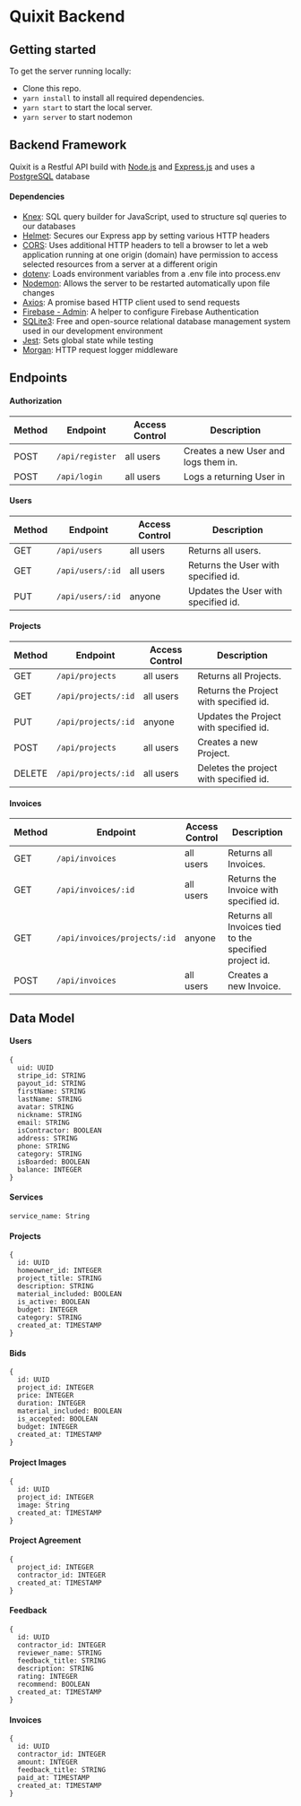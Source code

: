 # Quixit Backend


## Getting started

To get the server running locally:

- Clone this repo.
- `yarn install` to install all required dependencies.
- `yarn start` to start the local server.
- `yarn server` to start nodemon


## Backend Framework

Quixit is a Restful API build with [Node.js](https://nodejs.org/en/about/) and [Express.js](https://expressjs.com/) and uses a [PostgreSQL](https://www.postgresql.org/) database


#### Dependencies

- [Knex](https://www.npmjs.com/package/knex): SQL query builder for JavaScript, used to structure sql queries to our databases
- [Helmet](https://www.npmjs.com/package/helmet): Secures our Express app by setting various HTTP headers
- [CORS](https://www.npmjs.com/package/cors): Uses additional HTTP headers to tell a browser to let a web application running at one origin (domain) have permission to access selected resources from a server at a different origin
- [dotenv](https://www.npmjs.com/package/dotenv): Loads environment variables from a .env file into process.env
- [Nodemon](https://www.npmjs.com/package/nodemon): Allows the server to be restarted automatically upon file changes
- [Axios](https://www.npmjs.com/package/axios): A promise based HTTP client used to send requests
- [Firebase - Admin](https://www.npmjs.com/package/firebase-admin): A helper to configure Firebase Authentication
- [SQLite3](https://www.npmjs.com/package/sqlite3): Free and open-source relational database management system used in our development environment 
- [Jest](https://www.npmjs.com/package/jest): Sets global state while testing 
- [Morgan](https://www.npmjs.com/package/morgan): HTTP request logger middleware


## Endpoints

#### Authorization

| Method | Endpoint | Access Control | Description |
| ------ | -------- | -------------- | ----------- |
| POST    | `/api/register` | all users      | Creates a new User and logs them in. |
| POST   | `/api/login` | all users      | Logs a returning User in |

#### Users 

| Method | Endpoint | Access Control | Description |
| ------ | -------- | -------------- | ----------- |
| GET    | `/api/users` | all users      | Returns all users. |
| GET   | `/api/users/:id` | all users      | Returns the User with specified id. |
| PUT    | `/api/users/:id` | anyone  | Updates the User with specified id. |

#### Projects

| Method | Endpoint | Access Control | Description |
| ------ | -------- | -------------- | ----------- |
| GET    | `/api/projects` | all users      | Returns all Projects. |
| GET   | `/api/projects/:id` | all users      | Returns the Project with specified id. |
| PUT    | `/api/projects/:id` | anyone  | Updates the Project with specified id. |
| POST    | `/api/projects` | all users      | Creates a new Project. |
| DELETE    | `/api/projects/:id` | all users      | Deletes the project with specified id. |

#### Invoices

| Method | Endpoint | Access Control | Description |
| ------ | -------- | -------------- | ----------- |
| GET    | `/api/invoices` | all users      | Returns all Invoices. |
| GET   | `/api/invoices/:id` | all users      | Returns the Invoice with specified id. |
| GET    | `/api/invoices/projects/:id` | anyone  |Returns all Invoices tied to the specified project id. |
| POST    | `/api/invoices` | all users      | Creates a new Invoice. |

## Data Model

#### Users

```
{
  uid: UUID
  stripe_id: STRING
  payout_id: STRING
  firstName: STRING
  lastName: STRING
  avatar: STRING
  nickname: STRING
  email: STRING
  isContractor: BOOLEAN
  address: STRING
  phone: STRING
  category: STRING
  isBoarded: BOOLEAN
  balance: INTEGER
}
```
#### Services

```
service_name: String
```

#### Projects

```
{
  id: UUID
  homeowner_id: INTEGER
  project_title: STRING
  description: STRING
  material_included: BOOLEAN
  is_active: BOOLEAN
  budget: INTEGER
  category: STRING
  created_at: TIMESTAMP
}
```

#### Bids

```
{
  id: UUID
  project_id: INTEGER
  price: INTEGER
  duration: INTEGER
  material_included: BOOLEAN
  is_accepted: BOOLEAN
  budget: INTEGER
  created_at: TIMESTAMP
}
```

#### Project Images

```
{
  id: UUID
  project_id: INTEGER
  image: String
  created_at: TIMESTAMP
}
```
#### Project Agreement

```
{
  project_id: INTEGER
  contractor_id: INTEGER
  created_at: TIMESTAMP
}
```

#### Feedback

```
{
  id: UUID
  contractor_id: INTEGER
  reviewer_name: STRING
  feedback_title: STRING
  description: STRING
  rating: INTEGER
  recommend: BOOLEAN
  created_at: TIMESTAMP
}
```

#### Invoices

```
{
  id: UUID
  contractor_id: INTEGER
  amount: INTEGER
  feedback_title: STRING
  paid_at: TIMESTAMP
  created_at: TIMESTAMP
}
```
